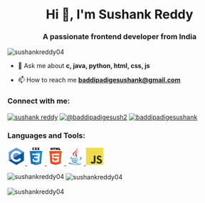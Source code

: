 <h1 align="center">Hi 👋, I'm Sushank Reddy</h1>
<h3 align="center">A passionate frontend developer from India</h3>

<p align="left"> <img src="https://komarev.com/ghpvc/?username=sushankreddy04&label=Profile%20views&color=0e75b6&style=flat" alt="sushankreddy04" /> </p>



- 💬 Ask me about **c, java, python, html, css, js**

- 📫 How to reach me **baddipadigesushank@gmail.com**

<h3 align="left">Connect with me:</h3>
<p align="left">
<a href="https://linkedin.com/in/sushank reddy" target="blank"><img align="center" src="https://raw.githubusercontent.com/rahuldkjain/github-profile-readme-generator/master/src/images/icons/Social/linked-in-alt.svg" alt="sushank reddy" height="30" width="40" /></a>
<a href="https://www.hackerrank.com/@baddipadigesush2" target="blank"><img align="center" src="https://raw.githubusercontent.com/rahuldkjain/github-profile-readme-generator/master/src/images/icons/Social/hackerrank.svg" alt="@baddipadigesush2" height="30" width="40" /></a>
<a href="https://www.leetcode.com/baddipadigesushank" target="blank"><img align="center" src="https://raw.githubusercontent.com/rahuldkjain/github-profile-readme-generator/master/src/images/icons/Social/leet-code.svg" alt="baddipadigesushank" height="30" width="40" /></a>
</p>

<h3 align="left">Languages and Tools:</h3>
<p align="left"> <a href="https://www.cprogramming.com/" target="_blank" rel="noreferrer"> <img src="https://raw.githubusercontent.com/devicons/devicon/master/icons/c/c-original.svg" alt="c" width="40" height="40"/> </a> <a href="https://www.w3schools.com/css/" target="_blank" rel="noreferrer"> <img src="https://raw.githubusercontent.com/devicons/devicon/master/icons/css3/css3-original-wordmark.svg" alt="css3" width="40" height="40"/> </a> <a href="https://www.w3.org/html/" target="_blank" rel="noreferrer"> <img src="https://raw.githubusercontent.com/devicons/devicon/master/icons/html5/html5-original-wordmark.svg" alt="html5" width="40" height="40"/> </a> <a href="https://www.java.com" target="_blank" rel="noreferrer"> <img src="https://raw.githubusercontent.com/devicons/devicon/master/icons/java/java-original.svg" alt="java" width="40" height="40"/> </a> <a href="https://developer.mozilla.org/en-US/docs/Web/JavaScript" target="_blank" rel="noreferrer"> <img src="https://raw.githubusercontent.com/devicons/devicon/master/icons/javascript/javascript-original.svg" alt="javascript" width="40" height="40"/> </a> </p>

<p><img align="left" src="https://github-readme-stats.vercel.app/api/top-langs?username=sushankreddy04&show_icons=true&locale=en&layout=compact" alt="sushankreddy04" /></p>

<p>&nbsp;<img align="center" src="https://github-readme-stats.vercel.app/api?username=sushankreddy04&show_icons=true&locale=en" alt="sushankreddy04" /></p>

<p><img align="center" src="https://github-readme-streak-stats.herokuapp.com/?user=sushankreddy04&" alt="sushankreddy04" /></p>
